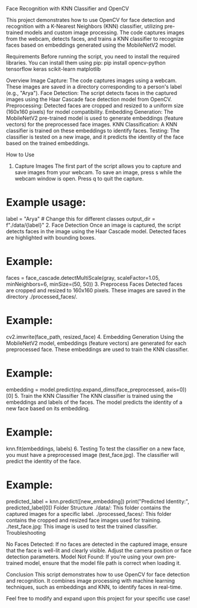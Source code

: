 Face Recognition with KNN Classifier and OpenCV

This project demonstrates how to use OpenCV for face detection and recognition with a K-Nearest Neighbors (KNN) classifier, utilizing pre-trained models and custom image processing. The code captures images from the webcam, detects faces, and trains a KNN classifier to recognize faces based on embeddings generated using the MobileNetV2 model.

Requirements
Before running the script, you need to install the required libraries. You can install them using pip:
pip install opencv-python tensorflow keras scikit-learn matplotlib

Overview
Image Capture: The code captures images using a webcam. These images are saved in a directory corresponding to a person's label (e.g., "Arya").
Face Detection: The script detects faces in the captured images using the Haar Cascade face detection model from OpenCV.
Preprocessing: Detected faces are cropped and resized to a uniform size (160x160 pixels) for model compatibility.
Embedding Generation: The MobileNetV2 pre-trained model is used to generate embeddings (feature vectors) for the preprocessed face images.
KNN Classification: A KNN classifier is trained on these embeddings to identify faces.
Testing: The classifier is tested on a new image, and it predicts the identity of the face based on the trained embeddings.

How to Use
1. Capture Images
The first part of the script allows you to capture and save images from your webcam. To save an image, press s while the webcam window is open. Press q to quit the capture.

# Example usage:
label = "Arya"  # Change this for different classes
output_dir = f"./data/{label}"
2. Face Detection
Once an image is captured, the script detects faces in the image using the Haar Cascade model. Detected faces are highlighted with bounding boxes.

# Example:
faces = face_cascade.detectMultiScale(gray, scaleFactor=1.05, minNeighbors=6, minSize=(50, 50))
3. Preprocess Faces
Detected faces are cropped and resized to 160x160 pixels. These images are saved in the directory ./processed_faces/.

# Example:
cv2.imwrite(face_path, resized_face)
4. Embedding Generation
Using the MobileNetV2 model, embeddings (feature vectors) are generated for each preprocessed face. These embeddings are used to train the KNN classifier.

# Example:
embedding = model.predict(np.expand_dims(face_preprocessed, axis=0))[0]
5. Train the KNN Classifier
The KNN classifier is trained using the embeddings and labels of the faces. The model predicts the identity of a new face based on its embedding.

# Example:
knn.fit(embeddings, labels)
6. Testing
To test the classifier on a new face, you must have a preprocessed image (test_face.jpg). The classifier will predict the identity of the face.

# Example:
predicted_label = knn.predict([new_embedding])
print("Predicted Identity:", predicted_label[0])
Folder Structure
./data/<label>: This folder contains the captured images for a specific label.
./processed_faces/: This folder contains the cropped and resized face images used for training.
./test_face.jpg: This image is used to test the trained classifier.
Troubleshooting

No Faces Detected: If no faces are detected in the captured image, ensure that the face is well-lit and clearly visible. Adjust the camera position or face detection parameters.
Model Not Found: If you're using your own pre-trained model, ensure that the model file path is correct when loading it.

Conclusion
This script demonstrates how to use OpenCV for face detection and recognition. It combines image processing with machine learning techniques, such as embeddings and KNN, to identify faces in real-time.

Feel free to modify and expand upon this project for your specific use case!
